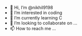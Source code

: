 - 👋 Hi, I’m @nikhil9198
- 👀 I’m interested in coding 
- 🌱 I’m currently learning C
- 💞️ I’m looking to collaborate on ...
- 📫 How to reach me ...

<!---
nikhil9198/nikhil9198 is a ✨ special ✨ repository because its `README.md` (this file) appears on your GitHub profile.
You can click the Preview link to take a look at your changes.
--->
